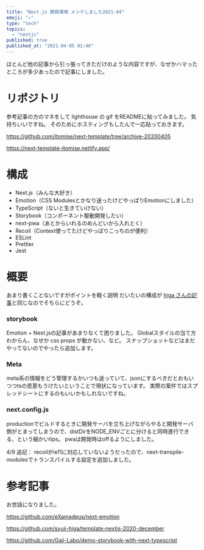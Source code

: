 ```yaml
---
title: "Next.js 開発環境 メンテしました2021-04"
emoji: "✍️"
type: "tech"
topics:
  - "nextjs"
published: true
published_at: "2021-04-05 01:46"
---
```


ほとんど他の記事から引っ張ってきただけのような内容ですが、なぜかハマったところが多少あったので記事にしました。

# リポジトリ
参考記事の方のマネをして lighthouse の gif をREADMEに貼ってみました。
気持ちいいですね。
そのためにホスティングもしたんで一応貼っておきます。

https://github.com/itomise/next-template/tree/archive-20200405

https://next-template-itomise.netlify.app/

# 構成
- Next.js（みんな大好き）
- Emotion（CSS Modulesとかなり迷ったけどやっぱりEmotionにしました）
- TypeScript（ないと生きていけない）
- Storybook（コンポーネント駆動開発したい）
- next-pwa（あとからいれるのめんどいから入れとく）
- Recoil（Context使ってたけどやっぱりこっちのが便利）
- ESLint
- Prettier
- Jest

# 概要
あまり書くことないですがポイントを軽く説明
だいたいの構成が [higa さんの記事](https://zenn.dev/higa/articles/d7bf3460dafb1734ef43)と同じなのでそちらにどうぞ。

### storybook
Emotion + Next.jsの記事があまりなくて困りました。
Globalスタイルの当て方わからん、なぜか css props が動かない、など。
スナップショットなどはまだやってないのでやったら追加します。

### Meta
meta系の情報をどう管理するかいつも迷っていて、jsonにするべきだとおもいつつtsの恩恵もうけたいということで現状になっています。
実際の案件ではスプレッドシートにするのもいいかもしれないですね。

### next.config.js
productionでビルドするときに開発サーバを立ち上げながらやると開発サーバ側がとまってしまうので、distDirをNODE_ENVごとに分けると同時進行できる、という細かいtips。
pwaは開発時はoffるようにしました。

4/9 追記：
recoilがie11に対応していないようだったので、next-transpile-modulesでトランスパイルする設定を追加しました。

# 参考記事

お世話になりました。

https://github.com/eXamadeus/next-emotion

https://github.com/syuji-higa/template-nextjs-2020-december

https://github.com/Gaji-Labo/demo-storybook-with-next-typescript